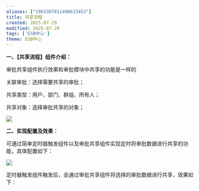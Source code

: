 ```yaml
---
aliases: ["1965387811490633453"]
title: 共享流程
created: 2025-07-29
modified: 2025-07-29
tags: ['ESB中心']
theme: ESB中心
---
```


**一、【共享流程】组件介绍：**

审批共享组件执行效果和审批模块中共享的功能是一样的

关联审批：选择需要共享的审批；

共享类型：用户、部门、群组、所有人；

共享对象：选择审批共享的对象；

![](https://myhelpdoc.oss-cn-heyuan.aliyuncs.com/mdimages/c43dbbe1ee9074daaef30afa2fd88e81.jpg)

**二、实现配置及效果：**

可通过简单定时器触发组件以及审批共享组件实现定时将审批数据进行共享的功能，具体配置如下：

![](https://myhelpdoc.oss-cn-heyuan.aliyuncs.com/mdimages/d2428c8d27a80fad1055cc0dfc0bd1b2.jpg)

定时器触发组件触发后，会通过审批共享组件将选择的审批数据进行共享，效果如下：

